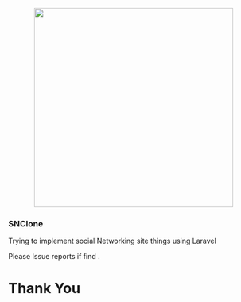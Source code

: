 <p align="center"><img src="https://res.cloudinary.com/dtfbvvkyp/image/upload/v1566331377/laravel-logolockup-cmyk-red.svg" width="400"></p>

### SNClone

Trying to implement social Networking site things using Laravel 

Please Issue reports if find .

# Thank You

